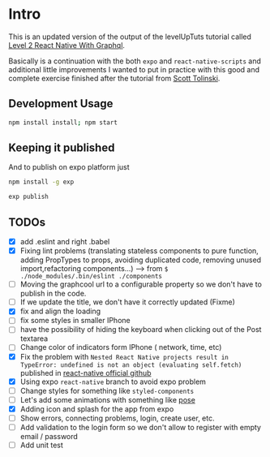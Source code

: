 # Intro

This is an updated version of the output of the levelUpTuts tutorial called [Level 2 React Native With Graphql](https://www.leveluptutorials.com/tutorials/level-2-react-native-with-graphql).

Basically is a continuation with the both `expo` and `react-native-scripts` and additional little improvements I wanted to put in practice with this good and complete exercise finished after the tutorial from [Scott Tolinski](http://scotttolinski.com/).

## Development Usage

```bash
npm install install; npm start
```

## Keeping it published

And to publish on expo platform just

```bash
npm install -g exp
```

```bash
exp publish
```

## TODOs

* [x] add .eslint and right .babel
* [x] Fixing lint problems (translating stateless components to pure function, adding PropTypes to props, avoiding duplicated code, removing unused import,refactoring components...) --> from `$ ./node_modules/.bin/eslint ./components`
* [ ] Moving the graphcool url to a configurable property so we don't have to publish in the code.
* [ ] If we update the title, we don't have it correctly updated (Fixme)
* [x] fix and align the loading
* [ ] fix some styles in smaller IPhone
* [ ] have the possibility of hiding the keyboard when clicking out of the Post textarea
* [ ] Change color of indicators form IPhone ( network, time, etc)
* [x] Fix the problem with `Nested React Native projects result in TypeError: undefined is not an object (evaluating self.fetch)` published in [react-native official github](https://github.com/facebook/react-native/issues/9599)
* [x] Using expo `react-native` branch to avoid expo problem
* [ ] Change styles for something like `styled-components`
* [ ] Let's add some animations with something like [pose](https://popmotion.io/pose/learn/native-get-started/)
* [x] Adding icon and splash for the app from expo
* [ ] Show errors, connecting problems, login, create user, etc.
* [ ] Add validation to the login form so we don't allow to register with empty email / password
* [ ] Add unit test
